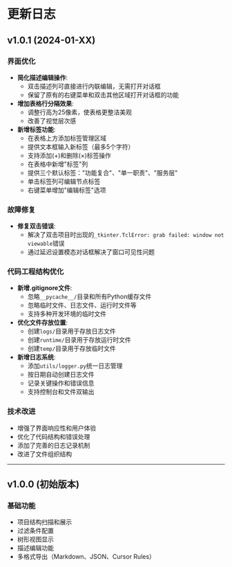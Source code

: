 # 更新日志

## v1.0.1 (2024-01-XX)

### 界面优化
- **简化描述编辑操作**: 
  - 双击描述列可直接进行内联编辑，无需打开对话框
  - 保留了原有的右键菜单和双击其他区域打开对话框的功能
- **增加表格行分隔效果**: 
  - 调整行高为25像素，使表格更整洁美观
  - 改善了视觉层次感
- **新增标签功能**:
  - 在表格上方添加标签管理区域
  - 提供文本框输入新标签（最多5个字符）
  - 支持添加(+)和删除(×)标签操作
  - 在表格中新增"标签"列
  - 提供三个默认标签："功能复合"、"单一职责"、"服务层"
  - 单击标签列可编辑节点标签
  - 右键菜单增加"编辑标签"选项

### 故障修复
- **修复双击错误**: 
  - 解决了双击项目时出现的`_tkinter.TclError: grab failed: window not viewable`错误
  - 通过延迟设置模态对话框解决了窗口可见性问题

### 代码工程结构优化
- **新增.gitignore文件**: 
  - 忽略`__pycache__/`目录和所有Python缓存文件
  - 忽略临时文件、日志文件、运行时文件等
  - 支持多种开发环境的临时文件
- **优化文件存放位置**:
  - 创建`logs/`目录用于存放日志文件
  - 创建`runtime/`目录用于存放运行时文件
  - 创建`temp/`目录用于存放临时文件
- **新增日志系统**:
  - 添加`utils/logger.py`统一日志管理
  - 按日期自动创建日志文件
  - 记录关键操作和错误信息
  - 支持控制台和文件双输出

### 技术改进
- 增强了界面响应性和用户体验
- 优化了代码结构和错误处理
- 添加了完善的日志记录机制
- 改进了文件组织结构

---

## v1.0.0 (初始版本)

### 基础功能
- 项目结构扫描和展示
- 过滤条件配置
- 树形视图显示
- 描述编辑功能
- 多格式导出（Markdown、JSON、Cursor Rules）